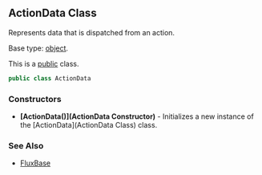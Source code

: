 ActionData Class
----------------

Represents data that is dispatched from an action.

Base type: [object](https://docs.microsoft.com/dotnet/api/system.object).

This is a [public](https://docs.microsoft.com/dotnet/csharp/language-reference/keywords/public) class.

```c#
public class ActionData
```

### Constructors
* __[ActionData()](ActionData Constructor)__ - Initializes a new instance of the [ActionData](ActionData Class) class.

### See Also
* [FluxBase](index)